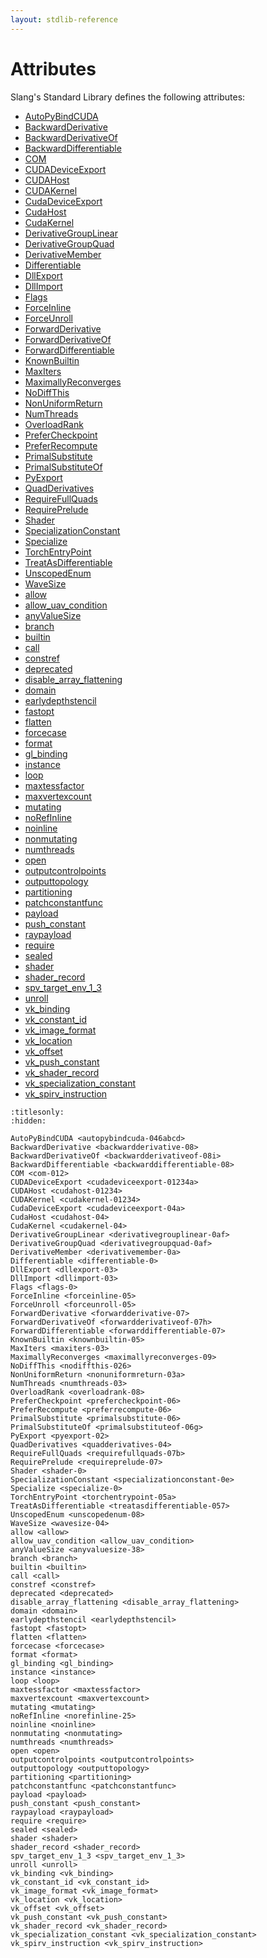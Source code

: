```yaml
---
layout: stdlib-reference
---
```

# Attributes

Slang's Standard Library defines the following attributes:

- [AutoPyBindCUDA](../../attributes/autopybindcuda-046abcd.html)
- [BackwardDerivative](../../attributes/backwardderivative-08.html)
- [BackwardDerivativeOf](../../attributes/backwardderivativeof-08i.html)
- [BackwardDifferentiable](../../attributes/backwarddifferentiable-08.html)
- [COM](../../attributes/com-012.html)
- [CUDADeviceExport](../../attributes/cudadeviceexport-01234a.html)
- [CUDAHost](../../attributes/cudahost-01234.html)
- [CUDAKernel](../../attributes/cudakernel-01234.html)
- [CudaDeviceExport](../../attributes/cudadeviceexport-04a.html)
- [CudaHost](../../attributes/cudahost-04.html)
- [CudaKernel](../../attributes/cudakernel-04.html)
- [DerivativeGroupLinear](../../attributes/derivativegrouplinear-0af.html)
- [DerivativeGroupQuad](../../attributes/derivativegroupquad-0af.html)
- [DerivativeMember](../../attributes/derivativemember-0a.html)
- [Differentiable](../../attributes/differentiable-0.html)
- [DllExport](../../attributes/dllexport-03.html)
- [DllImport](../../attributes/dllimport-03.html)
- [Flags](../../attributes/flags-0.html)
- [ForceInline](../../attributes/forceinline-05.html)
- [ForceUnroll](../../attributes/forceunroll-05.html)
- [ForwardDerivative](../../attributes/forwardderivative-07.html)
- [ForwardDerivativeOf](../../attributes/forwardderivativeof-07h.html)
- [ForwardDifferentiable](../../attributes/forwarddifferentiable-07.html)
- [KnownBuiltin](../../attributes/knownbuiltin-05.html)
- [MaxIters](../../attributes/maxiters-03.html)
- [MaximallyReconverges](../../attributes/maximallyreconverges-09.html)
- [NoDiffThis](../../attributes/nodiffthis-026.html)
- [NonUniformReturn](../../attributes/nonuniformreturn-03a.html)
- [NumThreads](../../attributes/numthreads-03.html)
- [OverloadRank](../../attributes/overloadrank-08.html)
- [PreferCheckpoint](../../attributes/prefercheckpoint-06.html)
- [PreferRecompute](../../attributes/preferrecompute-06.html)
- [PrimalSubstitute](../../attributes/primalsubstitute-06.html)
- [PrimalSubstituteOf](../../attributes/primalsubstituteof-06g.html)
- [PyExport](../../attributes/pyexport-02.html)
- [QuadDerivatives](../../attributes/quadderivatives-04.html)
- [RequireFullQuads](../../attributes/requirefullquads-07b.html)
- [RequirePrelude](../../attributes/requireprelude-07.html)
- [Shader](../../attributes/shader-0.html)
- [SpecializationConstant](../../attributes/specializationconstant-0e.html)
- [Specialize](../../attributes/specialize-0.html)
- [TorchEntryPoint](../../attributes/torchentrypoint-05a.html)
- [TreatAsDifferentiable](../../attributes/treatasdifferentiable-057.html)
- [UnscopedEnum](../../attributes/unscopedenum-08.html)
- [WaveSize](../../attributes/wavesize-04.html)
- [allow](../../attributes/allow.html)
- [allow\_uav\_condition](../../attributes/allow_uav_condition.html)
- [anyValueSize](../../attributes/anyvaluesize-38.html)
- [branch](../../attributes/branch.html)
- [builtin](../../attributes/builtin.html)
- [call](../../attributes/call.html)
- [constref](../../attributes/constref.html)
- [deprecated](../../attributes/deprecated.html)
- [disable\_array\_flattening](../../attributes/disable_array_flattening.html)
- [domain](../../attributes/domain.html)
- [earlydepthstencil](../../attributes/earlydepthstencil.html)
- [fastopt](../../attributes/fastopt.html)
- [flatten](../../attributes/flatten.html)
- [forcecase](../../attributes/forcecase.html)
- [format](../../attributes/format.html)
- [gl\_binding](../../attributes/gl_binding.html)
- [instance](../../attributes/instance.html)
- [loop](../../attributes/loop.html)
- [maxtessfactor](../../attributes/maxtessfactor.html)
- [maxvertexcount](../../attributes/maxvertexcount.html)
- [mutating](../../attributes/mutating.html)
- [noRefInline](../../attributes/norefinline-25.html)
- [noinline](../../attributes/noinline.html)
- [nonmutating](../../attributes/nonmutating.html)
- [numthreads](../../attributes/numthreads.html)
- [open](../../attributes/open.html)
- [outputcontrolpoints](../../attributes/outputcontrolpoints.html)
- [outputtopology](../../attributes/outputtopology.html)
- [partitioning](../../attributes/partitioning.html)
- [patchconstantfunc](../../attributes/patchconstantfunc.html)
- [payload](../../attributes/payload.html)
- [push\_constant](../../attributes/push_constant.html)
- [raypayload](../../attributes/raypayload.html)
- [require](../../attributes/require.html)
- [sealed](../../attributes/sealed.html)
- [shader](../../attributes/shader.html)
- [shader\_record](../../attributes/shader_record.html)
- [spv\_target\_env\_1\_3](../../attributes/spv_target_env_1_3.html)
- [unroll](../../attributes/unroll.html)
- [vk\_binding](../../attributes/vk_binding.html)
- [vk\_constant\_id](../../attributes/vk_constant_id.html)
- [vk\_image\_format](../../attributes/vk_image_format.html)
- [vk\_location](../../attributes/vk_location.html)
- [vk\_offset](../../attributes/vk_offset.html)
- [vk\_push\_constant](../../attributes/vk_push_constant.html)
- [vk\_shader\_record](../../attributes/vk_shader_record.html)
- [vk\_specialization\_constant](../../attributes/vk_specialization_constant.html)
- [vk\_spirv\_instruction](../../attributes/vk_spirv_instruction.html)

```{toctree}
:titlesonly:
:hidden:

AutoPyBindCUDA <autopybindcuda-046abcd>
BackwardDerivative <backwardderivative-08>
BackwardDerivativeOf <backwardderivativeof-08i>
BackwardDifferentiable <backwarddifferentiable-08>
COM <com-012>
CUDADeviceExport <cudadeviceexport-01234a>
CUDAHost <cudahost-01234>
CUDAKernel <cudakernel-01234>
CudaDeviceExport <cudadeviceexport-04a>
CudaHost <cudahost-04>
CudaKernel <cudakernel-04>
DerivativeGroupLinear <derivativegrouplinear-0af>
DerivativeGroupQuad <derivativegroupquad-0af>
DerivativeMember <derivativemember-0a>
Differentiable <differentiable-0>
DllExport <dllexport-03>
DllImport <dllimport-03>
Flags <flags-0>
ForceInline <forceinline-05>
ForceUnroll <forceunroll-05>
ForwardDerivative <forwardderivative-07>
ForwardDerivativeOf <forwardderivativeof-07h>
ForwardDifferentiable <forwarddifferentiable-07>
KnownBuiltin <knownbuiltin-05>
MaxIters <maxiters-03>
MaximallyReconverges <maximallyreconverges-09>
NoDiffThis <nodiffthis-026>
NonUniformReturn <nonuniformreturn-03a>
NumThreads <numthreads-03>
OverloadRank <overloadrank-08>
PreferCheckpoint <prefercheckpoint-06>
PreferRecompute <preferrecompute-06>
PrimalSubstitute <primalsubstitute-06>
PrimalSubstituteOf <primalsubstituteof-06g>
PyExport <pyexport-02>
QuadDerivatives <quadderivatives-04>
RequireFullQuads <requirefullquads-07b>
RequirePrelude <requireprelude-07>
Shader <shader-0>
SpecializationConstant <specializationconstant-0e>
Specialize <specialize-0>
TorchEntryPoint <torchentrypoint-05a>
TreatAsDifferentiable <treatasdifferentiable-057>
UnscopedEnum <unscopedenum-08>
WaveSize <wavesize-04>
allow <allow>
allow_uav_condition <allow_uav_condition>
anyValueSize <anyvaluesize-38>
branch <branch>
builtin <builtin>
call <call>
constref <constref>
deprecated <deprecated>
disable_array_flattening <disable_array_flattening>
domain <domain>
earlydepthstencil <earlydepthstencil>
fastopt <fastopt>
flatten <flatten>
forcecase <forcecase>
format <format>
gl_binding <gl_binding>
instance <instance>
loop <loop>
maxtessfactor <maxtessfactor>
maxvertexcount <maxvertexcount>
mutating <mutating>
noRefInline <norefinline-25>
noinline <noinline>
nonmutating <nonmutating>
numthreads <numthreads>
open <open>
outputcontrolpoints <outputcontrolpoints>
outputtopology <outputtopology>
partitioning <partitioning>
patchconstantfunc <patchconstantfunc>
payload <payload>
push_constant <push_constant>
raypayload <raypayload>
require <require>
sealed <sealed>
shader <shader>
shader_record <shader_record>
spv_target_env_1_3 <spv_target_env_1_3>
unroll <unroll>
vk_binding <vk_binding>
vk_constant_id <vk_constant_id>
vk_image_format <vk_image_format>
vk_location <vk_location>
vk_offset <vk_offset>
vk_push_constant <vk_push_constant>
vk_shader_record <vk_shader_record>
vk_specialization_constant <vk_specialization_constant>
vk_spirv_instruction <vk_spirv_instruction>
```
